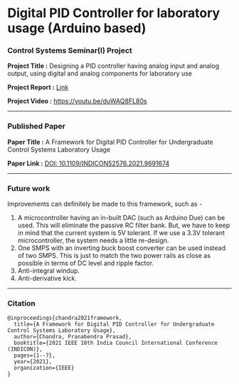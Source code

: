 # Digital PID Controller for laboratory usage (Arduino based)

### Control Systems Seminar(I) Project 

<b>Project Title  :</b> Designing a PID controller having analog input and analog output, using digital and analog components for laboratory use

<b>Project Report :</b> [Link](https://github.com/pranabendra/digital-pid-controller/blob/master/Report/Control_Seminar_Project_PPC.pdf)

<b>Project Video  :</b> https://youtu.be/duWAQ8FL80s

---

### Published Paper

<b>Paper Title  :</b> A Framework for Digital PID Controller for Undergraduate Control Systems Laboratory Usage

<b>Paper Link   :</b> [DOI: 10.1109/INDICON52576.2021.9691674](https://doi.org/10.1109/INDICON52576.2021.9691674)

---

### Future work

Improvements can definitely be made to this framework, such as - 
1. A microcontroller having an in-built DAC (such as Arduino Due) can be used. This will eliminate the passive RC filter bank. But, we have to keep in mind that the current system is 5V tolerant. If we use a 3.3V tolerant microcontroller, the system needs a little re-design.
2. One SMPS with an inverting buck boost converter can be used instead of two SMPS. This is just to match the two power rails as close as possible in terms of DC level and ripple factor.
3. Anti-integral windup.
4. Anti-derivative kick. 

---

### Citation

```
@inproceedings{chandra2021framework,
  title={A Framework for Digital PID Controller for Undergraduate Control Systems Laboratory Usage},
  author={Chandra, Pranabendra Prasad},
  booktitle={2021 IEEE 18th India Council International Conference (INDICON)},
  pages={1--7},
  year={2021},
  organization={IEEE}
}
```
